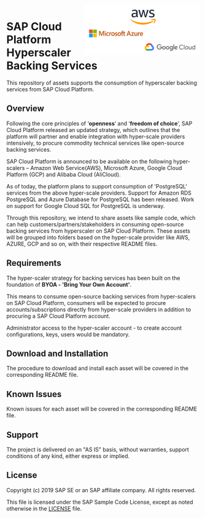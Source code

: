 <img align="right" width=300 src="/img/SAPCP-HyperScalers.png">

# SAP Cloud Platform Hyperscaler Backing Services
This repository of assets supports the consumption of hyperscaler backing services from SAP Cloud Platform.

## Overview

Following the core principles of ‘**openness**‘ and ‘**freedom of choice**‘, SAP Cloud Platform released an updated strategy, which outlines that the platform will partner and enable integration with hyper-scale providers intensively, to procure commodity technical services like open-source backing services.

SAP Cloud Platform is announced to be available on the following hyper-scalers – Amazon Web Service(AWS), Microsoft Azure, Google Cloud Platform (GCP) and Alibaba Cloud (AliCloud).

As of today, the platform plans to support consumption of 'PostgreSQL' services from the above hyper-scale providers. 
Support for Amazon RDS PostgreSQL and Azure Database for PostgreSQL has been released. Work on support for Google Cloud SQL for PostgreSQL is underway.

Through this repository, we intend to share assets like sample code, which can help customers/partners/stakeholders in consuming open-source backing services from hyperscaler on SAP Cloud Platform. These assets will be grouped into folders based on the hyper-scale provider like AWS, AZURE, GCP and so on, with their respective README files.

## Requirements

The hyper-scaler strategy for backing services has been built on the foundation of **BYOA - 'Bring Your Own Account'**. 

This means to consume open-source backing services from hyper-scalers on SAP Cloud Platform, consumers will be expected to procure accounts/subscriptions directly from hyper-scale providers in addition to procuring a SAP Cloud Platform account.

Administrator access to the hyper-scaler account - to create account configurations, keys, users would be mandatory.

## Download and Installation

The procedure to download and install each asset will be covered in the corresponding README file.

## Known Issues

Known issues for each asset will be covered in the corresponding README file.

## Support

The project is delivered on an "AS IS" basis, without warranties, support conditions of any kind, either express or implied.

## License

Copyright (c) 2019 SAP SE or an SAP affiliate company. All rights reserved.

This file is licensed under the SAP Sample Code License, except as noted otherwise in the [LICENSE](/LICENSE) file.
